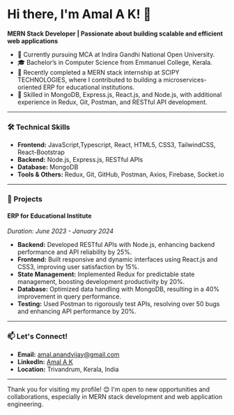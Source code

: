 # Hi there, I'm Amal A K! 👋

**MERN Stack Developer | Passionate about building scalable and efficient web applications**

- 🌱 Currently pursuing MCA at Indira Gandhi National Open University.
- 🎓 Bachelor’s in Computer Science from Emmanuel College, Kerala.
- 💼 Recently completed a MERN stack internship at SCIPY TECHNOLOGIES, where I contributed to building a microservices-oriented ERP for educational institutions.
- 🔧 Skilled in MongoDB, Express.js, React.js, and Node.js, with additional experience in Redux, Git, Postman, and RESTful API development.

---

### 🛠 Technical Skills

- **Frontend:** JavaScript,Typescript, React, HTML5, CSS3, TailwindCSS, React-Bootstrap
- **Backend:** Node.js, Express.js, RESTful APIs
- **Database:** MongoDB
- **Tools & Others:** Redux, Git, GitHub, Postman, Axios, Firebase, Socket.io

---

### 📂 Projects

#### ERP for Educational Institute
*Duration: June 2023 - January 2024*

- **Backend:** Developed RESTful APIs with Node.js, enhancing backend performance and API reliability by 25%.
- **Frontend:** Built responsive and dynamic interfaces using React.js and CSS3, improving user satisfaction by 15%.
- **State Management:** Implemented Redux for predictable state management, boosting development productivity by 20%.
- **Database:** Optimized data handling with MongoDB, resulting in a 40% improvement in query performance.
- **Testing:** Used Postman to rigorously test APIs, resolving over 50 bugs and enhancing API performance by 20%.

---

### 📫 Let's Connect!

- **Email:** amal.anandvijay@gmail.com
- **LinkedIn:** [Amal A K](https://www.linkedin.com/in/amal-a-k-3ab219218/)
- **Location:** Trivandrum, Kerala, India

---

Thank you for visiting my profile! 😊 I'm open to new opportunities and collaborations, especially in MERN stack development and web application engineering.
